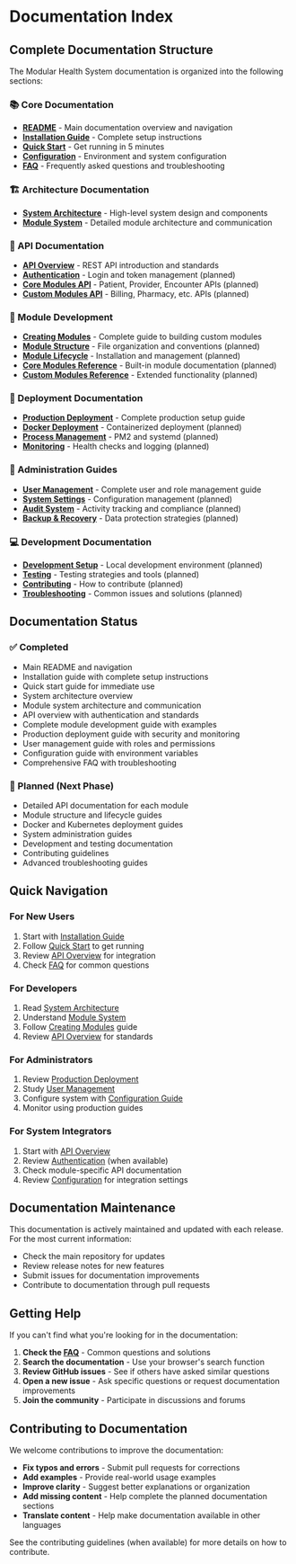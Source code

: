 # Documentation Index

## Complete Documentation Structure

The Modular Health System documentation is organized into the following sections:

### 📚 Core Documentation
- **[README](./README.md)** - Main documentation overview and navigation
- **[Installation Guide](./installation.md)** - Complete setup instructions
- **[Quick Start](./quick-start.md)** - Get running in 5 minutes
- **[Configuration](./configuration.md)** - Environment and system configuration
- **[FAQ](./faq.md)** - Frequently asked questions and troubleshooting

### 🏗️ Architecture Documentation
- **[System Architecture](./architecture/overview.md)** - High-level system design and components
- **[Module System](./architecture/modules.md)** - Detailed module architecture and communication

### 🔌 API Documentation
- **[API Overview](./api/overview.md)** - REST API introduction and standards
- **[Authentication](./api/authentication.md)** - Login and token management (planned)
- **[Core Modules API](./api/core-modules.md)** - Patient, Provider, Encounter APIs (planned)
- **[Custom Modules API](./api/custom-modules.md)** - Billing, Pharmacy, etc. APIs (planned)

### 🧩 Module Development
- **[Creating Modules](./modules/creating-modules.md)** - Complete guide to building custom modules
- **[Module Structure](./modules/structure.md)** - File organization and conventions (planned)
- **[Module Lifecycle](./modules/lifecycle.md)** - Installation and management (planned)
- **[Core Modules Reference](./modules/core-modules.md)** - Built-in module documentation (planned)
- **[Custom Modules Reference](./modules/custom-modules.md)** - Extended functionality (planned)

### 🚀 Deployment Documentation
- **[Production Deployment](./deployment/production.md)** - Complete production setup guide
- **[Docker Deployment](./deployment/docker.md)** - Containerized deployment (planned)
- **[Process Management](./deployment/process-management.md)** - PM2 and systemd (planned)
- **[Monitoring](./deployment/monitoring.md)** - Health checks and logging (planned)

### 👥 Administration Guides
- **[User Management](./admin/users.md)** - Complete user and role management guide
- **[System Settings](./admin/settings.md)** - Configuration management (planned)
- **[Audit System](./admin/audit.md)** - Activity tracking and compliance (planned)
- **[Backup & Recovery](./admin/backup.md)** - Data protection strategies (planned)

### 💻 Development Documentation
- **[Development Setup](./development/setup.md)** - Local development environment (planned)
- **[Testing](./development/testing.md)** - Testing strategies and tools (planned)
- **[Contributing](./development/contributing.md)** - How to contribute (planned)
- **[Troubleshooting](./development/troubleshooting.md)** - Common issues and solutions (planned)

## Documentation Status

### ✅ Completed
- Main README and navigation
- Installation guide with complete setup instructions
- Quick start guide for immediate use
- System architecture overview
- Module system architecture and communication
- API overview with authentication and standards
- Complete module development guide with examples
- Production deployment guide with security and monitoring
- User management guide with roles and permissions
- Configuration guide with environment variables
- Comprehensive FAQ with troubleshooting

### 📝 Planned (Next Phase)
- Detailed API documentation for each module
- Module structure and lifecycle guides
- Docker and Kubernetes deployment guides
- System administration guides
- Development and testing documentation
- Contributing guidelines
- Advanced troubleshooting guides

## Quick Navigation

### For New Users
1. Start with [Installation Guide](./installation.md)
2. Follow [Quick Start](./quick-start.md) to get running
3. Review [API Overview](./api/overview.md) for integration
4. Check [FAQ](./faq.md) for common questions

### For Developers
1. Read [System Architecture](./architecture/overview.md)
2. Understand [Module System](./architecture/modules.md)
3. Follow [Creating Modules](./modules/creating-modules.md) guide
4. Review [API Overview](./api/overview.md) for standards

### For Administrators
1. Review [Production Deployment](./deployment/production.md)
2. Study [User Management](./admin/users.md)
3. Configure system with [Configuration Guide](./configuration.md)
4. Monitor using production guides

### For System Integrators
1. Start with [API Overview](./api/overview.md)
2. Review [Authentication](./api/authentication.md) (when available)
3. Check module-specific API documentation
4. Review [Configuration](./configuration.md) for integration settings

## Documentation Maintenance

This documentation is actively maintained and updated with each release. For the most current information:

- Check the main repository for updates
- Review release notes for new features
- Submit issues for documentation improvements
- Contribute to documentation through pull requests

## Getting Help

If you can't find what you're looking for in the documentation:

1. **Check the [FAQ](./faq.md)** - Common questions and solutions
2. **Search the documentation** - Use your browser's search function
3. **Review GitHub issues** - See if others have asked similar questions
4. **Open a new issue** - Ask specific questions or request documentation improvements
5. **Join the community** - Participate in discussions and forums

## Contributing to Documentation

We welcome contributions to improve the documentation:

- **Fix typos and errors** - Submit pull requests for corrections
- **Add examples** - Provide real-world usage examples
- **Improve clarity** - Suggest better explanations or organization
- **Add missing content** - Help complete the planned documentation sections
- **Translate content** - Help make documentation available in other languages

See the contributing guidelines (when available) for more details on how to contribute.